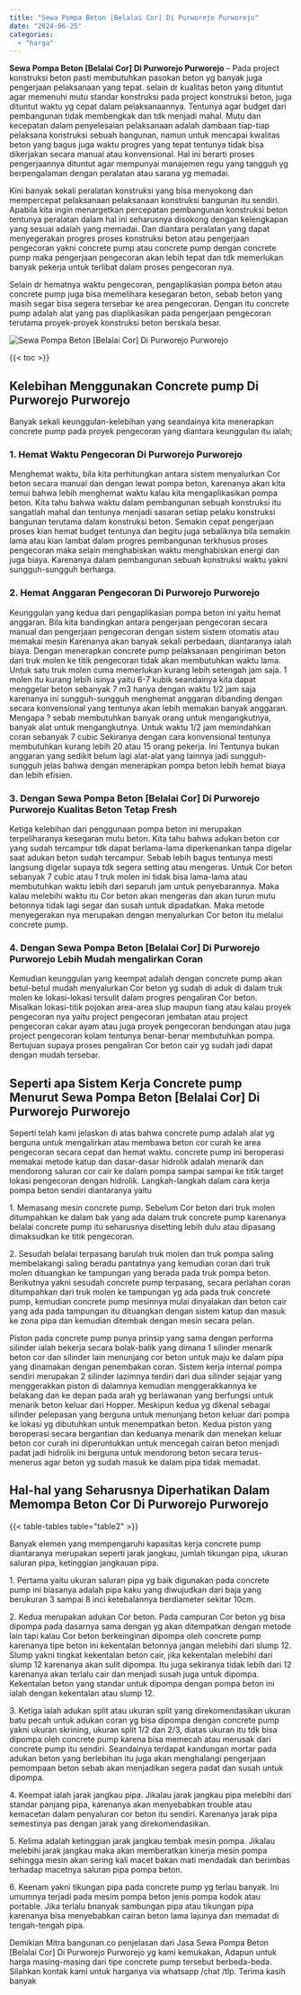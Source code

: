 ```yaml
---
title: "Sewa Pompa Beton [Belalai Cor] Di Purworejo Purworejo"
date: "2024-06-25"
categories: 
  - "harga"
---
```


**Sewa Pompa Beton \[Belalai Cor\] Di Purworejo Purworejo** – Pada project konstruksi beton pasti membutuhkan pasokan beton yg banyak juga pengerjaan pelaksanaan yang tepat. selain dr kualitas beton yang dituntut agar memenuhi mutu standar konstruksi pada project konstruksi beton, juga dituntut waktu yg cepat dalam pelaksanaannya. Tentunya agar budget dari pembangunan tidak membengkak dan tdk menjadi mahal. Mutu dan kecepatan dalam penyelesaian pelaksanaan adalah dambaan tiap-tiap pelaksana konstruksi sebuah bangunan, namun untuk mencapai kwalitas beton yang bagus juga waktu progres yang tepat tentunya tidak bisa dikerjakan secara manual atau konvensional. Hal ini berarti proses pengerjaannya dituntut agar mempunyai manajemen regu yang tangguh yg berpengalaman dengan peralatan atau sarana yg memadai.

Kini banyak sekali peralatan konstruksi yang bisa menyokong dan mempercepat pelaksanaan pelaksanaan konstruksi bangunan itu sendiri. Apabila kita ingin menargetkan percepatan pembangunan konstruksi beton tentunya peralatan dalam hal ini seharusnya disokong dengan kelengkapan yang sesuai adalah yang memadai. Dan diantara peralatan yang dapat menyegerakan progres proses konstruksi beton atau pengerjaan pengecoran yakni concrete pump atau concrete pump dengan concrete pump maka pengerjaan pengecoran akan lebih tepat dan tdk memerlukan banyak pekerja untuk terlibat dalam proses pengecoran nya.

Selain dr hematnya waktu pengecoran, pengaplikasian pompa beton atau concrete pump juga bisa memelihara kesegaran beton, sebab beton yang masih segar bisa segera tersebar ke area pengecoran. Dengan itu concrete pump adalah alat yang pas diaplikasikan pada pengerjaan pengecoran terutama proyek-proyek konstruksi beton berskala besar.

![Sewa Pompa Beton [Belalai Cor] Di Purworejo Purworejo](/images/sewa-concrete-pump-38.png)

{{< toc >}}

## Kelebihan Menggunakan Concrete pump Di Purworejo Purworejo

Banyak sekali keunggulan-kelebihan yang seandainya kita menerapkan concrete pump pada proyek pengecoran yang diantara keunggulan itu ialah;

### 1\. Hemat Waktu Pengecoran Di Purworejo Purworejo

Menghemat waktu, bila kita perhitungkan antara sistem menyalurkan Cor beton secara manual dan dengan lewat pompa beton, karenanya akan kita temui bahwa lebih menghemat waktu kalau kita mengaplikasikan pompa beton. Kita tahu bahwa waktu dalam pembangunan sebuah konstruksi itu sangatlah mahal dan tentunya menjadi sasaran setiap pelaku konstruksi bangunan terutama dalam konstruksi beton. Semakin cepat pengerjaan proses kian hemat budget tentunya dan begitu juga sebaliknya bila semakin lama atau kian lambat dalam progres pembangunan terkhusus proses pengecoran maka selain menghabiskan waktu menghabiskan energi dan juga biaya. Karenanya dalam pembangunan sebuah konstruksi waktu yakni sungguh-sungguh berharga.

### 2\. Hemat Anggaran Pengecoran Di Purworejo Purworejo

Keunggulan yang kedua dari pengaplikasian pompa beton ini yaitu hemat anggaran. Bila kita bandingkan antara pengerjaan pengecoran secara manual dan pengerjaan pengecoran dengan sistem sistem otomatis atau memakai mesin Karenanya akan banyak sekali perbedaan, diantaranya ialah biaya. Dengan menerapkan concrete pump pelaksanaan pengiriman beton dari truk molen ke titik pengecoran tidak akan membutuhkan waktu lama. Untuk satu truk molen cuma memerlukan kurang lebih setengah jam saja. 1 molen itu kurang lebih isinya yaitu 6-7 kubik seandainya kita dapat menggelar beton sebanyak 7 m3 hanya dengan waktu 1/2 jam saja karenanya ini sungguh-sungguh menghemat anggaran dibanding dengan secara konvensional yang tentunya akan lebih memakan banyak anggaran. Mengapa ? sebab membutuhkan banyak orang untuk mengangkutnya, banyak alat untuk mengangkutnya. Untuk waktu 1/2 jam memindahkan coran sebanyak 7 cubic Sekiranya dengan cara konvensional tentunya membutuhkan kurang lebih 20 atau 15 orang pekerja. Ini Tentunya bukan anggaran yang sedikit belum lagi alat-alat yang lainnya jadi sungguh-sungguh jelas bahwa dengan menerapkan pompa beton lebih hemat biaya dan lebih efisien.

### 3\. Dengan Sewa Pompa Beton \[Belalai Cor\] Di Purworejo Purworejo Kualitas Beton Tetap Fresh

Ketiga kelebihan dari penggunaan pompa beton ini merupakan terpeliharanya kesegaran mutu beton. Kita tahu bahwa adukan beton cor yang sudah tercampur tdk dapat berlama-lama diperkenankan tanpa digelar saat adukan beton sudah tercampur. Sebab lebih bagus tentunya mesti langsung digelar supaya tdk segera setting atau mengeras. Untuk Cor beton sebanyak 7 cubic atau 1 truk molen ini tidak bisa lama-lama atau membutuhkan waktu lebih dari separuh jam untuk penyebarannya. Maka kalau melebihi waktu itu Cor beton akan mengeras dan akan turun mutu betonnya tidak lagi segar dan susah untuk dipadatkan. Maka metode menyegerakan nya merupakan dengan menyalurkan Cor beton itu melalui concrete pump.

### 4\. Dengan Sewa Pompa Beton \[Belalai Cor\] Di Purworejo Purworejo Lebih Mudah mengalirkan Coran

Kemudian keunggulan yang keempat adalah dengan concrete pump akan betul-betul mudah menyalurkan Cor beton yg sudah di aduk di dalam truk molen ke lokasi-lokasi tersulit dalam progres pengaliran Cor beton. Misalkan lokasi-titik pojokan area-area slup maupun tiang atau kalau proyek pengecoran nya yaitu project pengecoran jembatan atau project pengecoran cakar ayam atau juga proyek pengecoran bendungan atau juga project pengecoran kolam tentunya benar-benar membutuhkan pompa. Bertujuan supaya proses pengaliran Cor beton cair yg sudah jadi dapat dengan mudah tersebar.

## Seperti apa Sistem Kerja Concrete pump Menurut Sewa Pompa Beton \[Belalai Cor\] Di Purworejo Purworejo

Seperti telah kami jelaskan di atas bahwa concrete pump adalah alat yg berguna untuk mengalirkan atau membawa beton cor curah ke area pengecoran secara cepat dan hemat waktu. concrete pump ini beroperasi memakai metode katup dan dasar-dasar hidrolik adalah menarik dan mendorong saluran cor cair ke dalam pompa sampai sampai ke titik target lokasi pengecoran dengan hidrolik. Langkah-langkah dalam cara kerja pompa beton sendiri diantaranya yaitu

1\. Memasang mesin concrete pump. Sebelum Cor beton dari truk molen ditumpahkan ke dalam bak yang ada dalam truk concrete pump karenanya belalai concrete pump itu seharusnya disetting lebih dulu atau dipasang dimaksudkan ke titik pengecoran.

2\. Sesudah belalai terpasang barulah truk molen dan truk pompa saling membelakangi saling beradu pantatnya yang kemudian coran dari truk molen dituangkan ke tampungan yang berada pada truk pompa beton. Berikutnya yakni sesudah concrete pump terpasang, secara perlahan coran ditumpahkan dari truk molen ke tampungan yg ada pada truk concrete pump, kemudian concrete pump mesinnya mulai dinyalakan dan beton cair yang ada pada tampungan itu dituangkan dengan sistem katup dan masuk ke zona pipa dan kemudian ditembak dengan mesin secara pelan.

Piston pada concrete pump punya prinsip yang sama dengan performa silinder ialah bekerja secara bolak-balik yang dimana 1 silinder menarik beton cor dan silinder lain menunjang cor beton untuk maju ke dalam pipa yang dinamakan dengan penembakan coran. Sistem kerja internal pompa sendiri merupakan 2 silinder lazimnya terdiri dari dua silinder sejajar yang menggerakkan piston di dalamnya kemudian menggerakkannya ke belakang dan ke depan pada arah yg berlawanan yang berfungsi untuk menarik beton keluar dari Hopper. Meskipun kedua yg dikenal sebagai silinder pelepasan yang berguna untuk menunjang beton keluar dari pompa ke lokasi yg dibutuhkan untuk menempatkan beton. Kedua piston yang beroperasi secara bergantian dan keduanya menarik dan menekan keluar beton cor curah ini diperuntukkan untuk mencegah cairan beton menjadi padat jadi hidrolik ini berguna untuk mendorong beton secara terus-menerus agar beton yg sudah masuk ke dalam pipa tidak memadat.

## Hal-hal yang Seharusnya Diperhatikan Dalam Memompa Beton Cor Di Purworejo Purworejo

{{< table-tables table="table2" >}}

Banyak elemen yang mempengaruhi kapasitas kerja concrete pump diantaranya merupakan seperti jarak jangkau, jumlah tikungan pipa, ukuran saluran pipa, ketinggian jangkauan pipa.

1\. Pertama yaitu ukuran saluran pipa yg baik digunakan pada concrete pump ini biasanya adalah pipa kaku yang diwujudkan dari baja yang berukuran 3 sampai 8 inci ketebalannya berdiameter sekitar 10cm.

2\. Kedua merupakan adukan Cor beton. Pada campuran Cor beton yg bisa dipompa pada dasarnya sama dengan yg akan ditempatkan dengan metode lain tapi kalau Cor beton berkeinginan dipompa oleh concrete pump karenanya tipe beton ini kekentalan betonnya jangan melebihi dari slump 12. Slump yakni tingkat kekentalan beton cair, jika kekentalan melebihi dari slump 12 karenanya akan sulit dipompa. Itu juga sekiranya tidak lebih dari 12 karenanya akan terlalu cair dan menjadi susah juga untuk dipompa. Kekentalan beton yang standar untuk dipompa dengan pompa beton ini ialah dengan kekentalan atau slump 12.

3\. Ketiga ialah adukan split atau ukuran split yang direkomendasikan ukuran batu pecah untuk adukan coran yg bisa dipompa dengan concrete pump yakni ukuran skrining, ukuran split 1/2 dan 2/3, diatas ukuran itu tdk bisa dipompa oleh concrete pump karena bisa memecah atau merusak dari concrete pump itu sendiri. Seandainya terdapat kandungan mortar pada adukan beton yang berlebihan itu juga akan menghalangi pengerjaan pemompaan beton sebab akan menjadikan segera padat dan susah untuk dipompa.

4\. Keempat ialah jarak jangkau pipa. Jikalau jarak jangkau pipa melebihi dari standar panjang pipa, karenanya akan menyebabkan trouble atau kemacetan dalam penyaluran cor beton itu sendiri. Karenanya jarak pipa semestinya pas dengan jarak yang direkomendasikan.

5\. Kelima adalah ketinggian jarak jangkau tembak mesin pompa. Jikalau melebihi jarak jangkau maka akan memberatkan kinerja mesin pompa sehingga mesin akan sering kali macet bakan mati mendadak dan berimbas terhadap macetnya saluran pipa pompa beton.

6\. Keenam yakni tikungan pipa pada concrete pump yg terlau banyak. Ini umumnya terjadi pada mesim pompa beton jenis pompa kodok atau portable. Jika terlalu bnanyak sambungan pipa atau tikungan pipa karenanya bisa menyebabkan cairan beton lama lajunya dan memadat di tengah-tengah pipa.

Demikian Mitra bangunan.co penjelasan dari Jasa Sewa Pompa Beton \[Belalai Cor\] Di Purworejo Purworejo yg kami kemukakan, Adapun untuk harga masing-masing dari tipe concrete pump tersebut berbeda-beda. Silahkan kontak kami untuk harganya via whatsapp /chat /tlp. Terima kasih banyak
